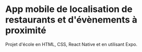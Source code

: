 # App mobile de localisation de restaurants et d'évènements à proximité
Projet d'école en HTML, CSS, React Native et en utilisant Expo.
